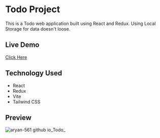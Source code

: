 # Todo Project
This is a Todo web application built using React and Redux. Using Local Storage for data doesn't loose.

## Live Demo
[Click Here](https://aryan-561.github.io/Todo/)

## Technology Used
- React
- Redux
- Vite
- Tailwind CSS
  
## Preview
![aryan-561 github io_Todo_](https://github.com/Aryan-561/Todo/assets/146006037/d1579a49-1be1-4996-8e5c-2dd84f5e1975)
